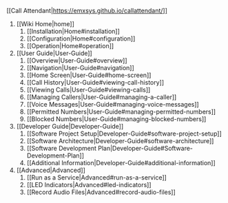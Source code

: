 [[Call Attendant|https://emxsys.github.io/callattendant/]]
1. [[Wiki Home|home]]
    1. [[Installation|Home#installation]]
    1. [[Configuration|Home#configuration]]
    1. [[Operation|Home#operation]]
1. [[User Guide|User-Guide]]
    1. [[Overview|User-Guide#overview]]
    1. [[Navigation|User-Guide#navigation]]
    1. [[Home Screen|User-Guide#home-screen]]
    1. [[Call History|User-Guide#viewing-call-history]]
    1. [[Viewing Calls|User-Guide#viewing-calls]]
    1. [[Managing Callers|User-Guide#managing-a-caller]]
    1. [[Voice Messages|User-Guide#managing-voice-messages]]
    1. [[Permitted Numbers|User-Guide#managing-permitted-numbers]]    
    1. [[Blocked Numbers|User-Guide#managing-blocked-numbers]]
1. [[Developer Guide|Developer-Guide]]
   1. [[Software Project Setup|Developer-Guide#software-project-setup]]
   1. [[Software Architecture|Developer-Guide#software-architecture]]
   1. [[Software Development Plan|Developer-Guide#Software-Development-Plan]]
   1. [[Additional Information|Developer-Guide#additional-information]]
1. [[Advanced|Advanced]]
    1. [[Run as a Service|Advanced#run-as-a-service]]
    1. [[LED Indicators|Advanced#led-indicators]]
    1. [[Record Audio Files|Advanced#record-audio-files]]